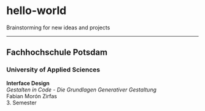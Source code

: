 # hello-world
Brainstorming for new ideas and projects
***
## Fachhochschule Potsdam
### University of Applied Sciences
**Interface Design**  
_Gestalten in Code - Die Grundlagen Generativer Gestaltung_  
Fabian Morón Zirfas  
3. Semester
